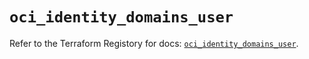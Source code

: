 # `oci_identity_domains_user`

Refer to the Terraform Registory for docs: [`oci_identity_domains_user`](https://registry.terraform.io/providers/oracle/oci/6.18.0/docs/resources/identity_domains_user).
